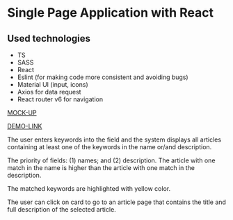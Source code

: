 # Single Page Application with React

## Used technologies

- TS
- SASS
- React
- Eslint (for making code more consistent and avoiding bugs)
- Material UI (input, icons)
- Axios for data request
- React router v6 for navigation

[MOCK-UP](https://www.figma.com/file/h1veXmuEt84sT7PEZgF42K/Frontend_test?node-id=0%3A1&t=SWkoSGHxNg38rHqH-0)

[DEMO-LINK](https://thevovchik.github.io/Codebridge)

The user enters keywords into the field and the system displays all articles containing at least one of the keywords in the name or/and description.

The priority of fields: (1) names; and (2) description. The article with one match in the name is higher than the article with one match in the description.

The matched keywords are highlighted with yellow color.

The user can click on card to go to an article page that contains the title and full description of the selected article.
